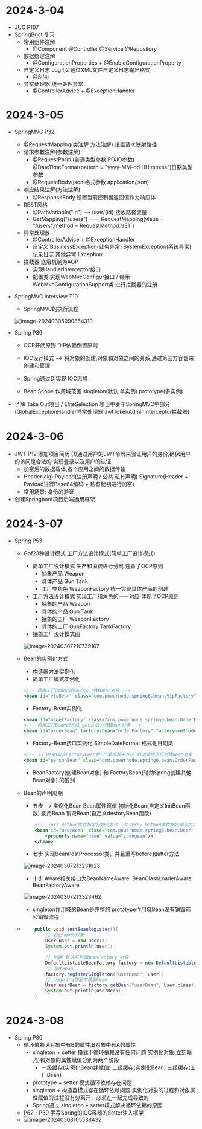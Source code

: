# 2024-3-04

- JUC P107
- SpringBoot 复习
  - 常用组件注解 
    - @Component @Controller @Service  @Repository    
  - 数据绑定注解
    - @ConfigurationProperties  +  @EnableConfigurationProperty
  - 自定义日志   Log4j2 通过XML文件自定义日志输出格式
    - @Slf4j  
  - 异常处理器   统一处理异常
    - @ControllerAdvice  +  @ExceptionHandler

# 2024-3-05

- SpringMVC  P32
  - @RequestMapping(类注解 方法注解)  设置请求映射路径
  - 请求参数注解(参数注解)    
    - @RequestParm (普通类型参数  POJO参数)    @DateTimeFormat(pattern = "yyyy-MM-dd HH:mm:ss")日期类型参数   
    - @RequestBody(json 格式参数 application/json)
  - 响应结果注解(方法注解)
    - @ResponseBody  设置当前控制器返回值作为响应体
  - REST风格  
    -  @PathVariable("id")  -->  user/{id}   接收路径变量
    - GetMapping("/users")   ===  RequestMapping(vlaue = "/users",method = RequestMethod.GET )
  - 异常处理器
    - @ControllerAdvice  +  @ExceptionHandler
    - 自定义 BusinessException(业务异常)     SystemException(系统异常)  记录日志  其他异常 Exception
  - 拦截器  底层机制为AOP
    - 实现HandlerInterceptor接口 
    - 配置类,实现WebMvcConfigur接口 / 继承WebMvcConfigurationSupport类 进行拦截器的注册

- SpringMVC  Interview  T10

  - SpringMVC的执行流程

  ![image-20240305090854310](https://banne.oss-cn-shanghai.aliyuncs.com/Java/image-20240305090854310.png) 



- Spring P39

  - OCP开闭原则   DIP依赖倒置原则

  - IOC设计模式  --> 将对象的创建,对象和对象之间的关系,通过第三方容器来创建和管理
  - Spring通过DI实现  IOC思想
  - Bean Scope 作用域范围 singleton(默认,单实例)   prototype(多实例)   

- 了解 Take Out项目 / EliteSelection 项目中关于SpringMVC中部分 (GlobalExceptionHandler异常处理器   JwtTokenAdminInterceptor拦截器)

# 2024-3-06

- JWT  P12     添加项目简历 (1)通过用户的JWT令牌来验证用户的身份,确保用户的访问是合法的  实现登录以及用户的认证
  - 加密后的数据载体,各个应用之间的数据传输
  - Header(alg)  Payload(注册声明 / 公共 私有声明)  Signature(Header + Payload进行Base64编码 + 私有秘钥进行加密)
  - 常用场景: 身份的验证
- 创建Springboot项目后端通用框架 

# 2024-3-07

- Spring  P53

  - Gof23种设计模式    工厂方法设计模式(简单工厂设计模式)   

    - 简单工厂设计模式  生产和消费进行分离  违背了OCP原则
      - 抽象产品  Weapon
      - 具体产品  Gun Tank
      - 工厂类角色 WeaponFactory 统一实现具体产品的创建
    - 工厂方法设计模式  实现工厂和角色的一一对应 体现了OCP原则
      - 抽象的产品 Weapon 
      - 具体的产品  Gun  Tank
      - 抽象的工厂 WeaponFactory
      - 具体的工厂 GunFactory  TankFactory
    - 抽象工厂设计模式图

    ![image-20240307210739107](https://banne.oss-cn-shanghai.aliyuncs.com/Java/image-20240307210739107.png) 

  - Bean的实例化方式

    - 构造器方法实例化
    - 简单工厂模式实例化 

    ```xml
    <!-- 调用工厂Bean的静态方法 创建Bean对象 -->
    <bean id="vipBean" class="com.powernode.spring6.bean.VipFactory" factory-method="get"/>
    ```

    - Factory-Bean实例化

    ```xml
    <bean id="orderFactory" class="com.powernode.spring6.bean.OrderFactory"/>
    <!-- 调用工厂Bean的方法 get方法 创建Bean对象 -->
    <bean id="orderBean" factory-bean="orderFactory" factory-method="get"/>
    ```

    - Factory-Bean接口实例化        SimpleDateFormat 格式化日期类

    ```xml
    <!-- 工厂Bean实现FactoryBean接口 重写其中方法 自动调用进行创建Bean对象 -->
    <bean id="personBean" class="com.powernode.spring6.bean.OrderFactory"/>
    ```

    - BeanFactory(创建Bean对象) 和  FactoryBean(辅助Spring创建其他Bean对象) 的区别

  - Bean的声明周期

    - 五步 --> 实例化Bean  Bean属性赋值  初始化Bean(自定义InitBean函数)  使用Bean  销毁Bean(自定义destoryBean函数)

    ```xml
        <!-- init-method属性指定初始化方法  destroy-method属性指定销毁方法。-->
        <bean id="userBean" class="com.powernode.spring6.bean.User" init-method="initBean" destroy-method="destroyBean">
            <property name="name" value="zhangsan"/>
        </bean>
    ```

    - 七步    实现BeanPostProcessor类，并且重写before和after方法

    ![image-20240307213231623](https://banne.oss-cn-shanghai.aliyuncs.com/Java/image-20240307213231623.png) 

    - 十步   Aware相关接口为BeanNameAware, BeanClassLoaderAware, BeanFactoryAware

    ![image-20240307213323462](https://banne.oss-cn-shanghai.aliyuncs.com/Java/image-20240307213323462.png) 

    - singleton作用域的Bean是完整的   prototype作用域Bean没有销毁前和销毁流程

  - ```java
        public void testBeanRegister(){
            // 自己new的对象
            User user = new User();
            System.out.println(user);
    
            // 创建 默认可列表BeanFactory 对象
            DefaultListableBeanFactory factory = new DefaultListableBeanFactory();
            // 注册Bean
            factory.registerSingleton("userBean", user);
            // 从spring容器中获取bean
            User userBean = factory.getBean("userBean", User.class);
            System.out.println(userBean);
        }
    ```

# 2024-3-08

- Spring  P80
  - 循环依赖   A对象中有B的属性,B对象中有A的属性
    - singleton + setter 模式下循环依赖没有任何问题   实例化对象(立刻曝光)和对象的属性赋值分别为两个阶段
      - 一级缓存(实例化Bean并赋值)  二级缓存(实例化Bean)  三级缓存(工厂Bean)
    - prototype + setter 模式循环依赖存在问题
    - singleton + 构造器模式存在循环依赖问题    实例化对象的过程和对象属性赋值的过程没有分离开，必须在一起完成导致的
    - Spring通过 singleton + setter模式解决循环依赖的原因
  - P62 - P69  手写Spring的IOC容器的Setter注入框架
  - ![image-20240308105538432](https://banne.oss-cn-shanghai.aliyuncs.com/Java/image-20240308105538432.png)

